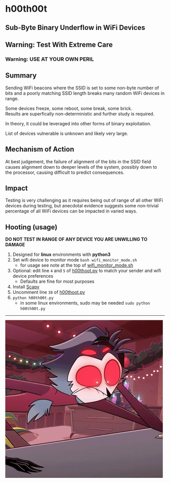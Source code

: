 # h00th00t
## Sub-Byte Binary Underflow in WiFi Devices
## Warning: Test With Extreme Care
### Warning: USE AT YOUR OWN PERIL
## Summary
Sending WiFi beacons where the SSID is set to some non-byte number of bits and a poorly matching SSID length breaks many random WiFi devices in range.  
  
Some devices freeze, some reboot, some break, some brick.  
Results are superfically non-deterministic and further study is required.  
  
In theory, it could be leveraged into other forms of binary exploitation.  
  
List of devices vulnerable is unknown and likely very large.

## Mechanism of Action
At best judgement, the failure of alignment of the bits in the SSID field causes alignment down to deeper levels of the system, possibly down to the processor, causing difficult to predict consequences.

## Impact
Testing is very challenging as it requires being out of range of all other WiFi devices during testing, but anecdotal evidence suggests some non-trivial percentage of all WiFi devices can be impacted in varied ways.

## Hooting (usage)
**DO NOT TEST IN RANGE OF ANY DEVICE YOU ARE UNWILLING TO DAMAGE**
1. Designed for **linux** environments with **python3**
2. Set wifi device to monitor mode `bash wifi_monitor_mode.sh`
   * for usage see note at the top of [wifi_monitor_mode.sh](./wifi_monitor_mode.sh)
3. Optional: edit line `4` and `5` of [h00thoot.py](./h00th00t.py) to match your sender and wifi device preferences
   * Defaults are fine for most purposes
4. Install [Scapy](https://scapy.readthedocs.io/en/latest/installation.html)
5. Uncomment line `38` of [h00thoot.py](./h00th00t.py)
6. `python h00th00t.py`
   * in some linux environments, sudo may be needed `sudo python h00th00t.py`
---
![Stolas uwu~](./assets/stolas-headdesk.gif)
